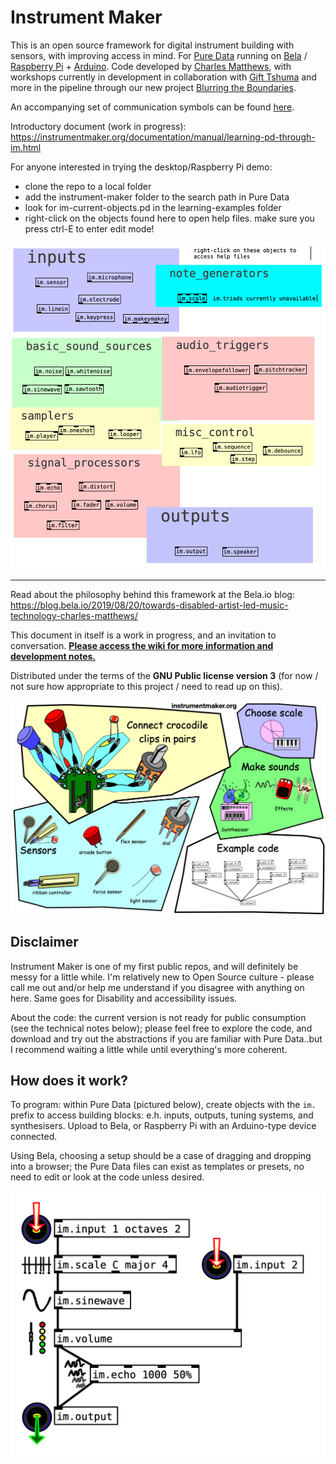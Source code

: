 # Instrument Maker

This is an open source framework for digital instrument building with sensors, with improving access in mind. For [Pure Data](http://puredata.info/) running on [Bela](http://bela.io) / [Raspberry Pi](https://www.raspberrypi.org/) + [Arduino](https://www.arduino.cc/).  Code developed by [Charles Matthews](http://ardisson.net/), with workshops currently in development in collaboration with [Gift Tshuma](http://www.utchoir.com/) and more in the pipeline through our new project [Blurring the Boundaries](http://www.blurringtheboundaries.org/).  

An accompanying set of communication symbols can be found [here](https://instrumentmaker.org/instrument-maker-symbols).

<!--Some rough documentation is being generated here: <https://instrumentmaker.org/im-reference/>.-->

Introductory document (work in progress): <https://instrumentmaker.org/documentation/manual/learning-pd-through-im.html>

For anyone interested in trying the desktop/Raspberry Pi demo:

- clone the repo to a local folder
- add the instrument-maker folder to the search path in Pure Data
- look for im-current-objects.pd in the learning-examples folder
- right-click on the objects found here to open help files.  make sure you press ctrl-E to enter edit mode!

![list of current objects](documentation/current-objects-pd.png)



---

Read about the philosophy behind this framework at the Bela.io blog: <https://blog.bela.io/2019/08/20/towards-disabled-artist-led-music-technology-charles-matthews/>

This document in itself is a work in progress, and an invitation to conversation.  [**Please access the wiki for more information and development notes.**](https://github.com/matthewscharles/instrument-maker/wiki)  

Distributed under the terms of the **GNU Public license version 3** (for now  / not sure how appropriate to this project / need to read up on this).

![A diagram illustrating different aspects of the instrument maker framework: sensors, scales, effects, and code.](documentation/im-sensors.png)

## Disclaimer

Instrument Maker is one of my first public repos, and will definitely be messy for a little while. I'm relatively new to Open Source culture - please call me out and/or help me understand if you disagree with anything on here.  Same goes for Disability and accessibility issues. 

About the code: the current version is not ready for public consumption (see the technical notes below); please feel free to explore the code, and download and try out the abstractions if you are familiar with Pure Data..but I recommend waiting a little while until everything's more coherent.

## How does it work?

To program: within Pure Data (pictured below), create objects with the `im.` prefix to access building blocks: e.h. inputs, outputs, tuning systems, and synthesisers. Upload to Bela, or Raspberry Pi with an Arduino-type device connected.  

Using Bela, choosing a setup should be a case of dragging and dropping into a browser; the Pure Data files can exist as templates or presets, no need to edit or look at the code unless desired.

![This is a screenshot of the Instrument Maker objects in Pure Data. It shows a white screen, featuring minimal outlined boxes with black connecting lines. The boxes are labelled: input, scale, sinewave, volume, and they are connected to further boxes labelled echo and output. The lines are drawn from the top, through each of the boxes in various inlets and outlets, into a box labelled output.](documentation/im-scale.png)

<!--An accompanying hardware component is currently under development, which adds crocodile clip access to the Bela platform.-->

<!--![A Bela mini device with shield attached: these feature white connectors to accomodate plug-in sensors, and metallic circles with crocodile clips](documentation/dmlab-im.jpg)-->



